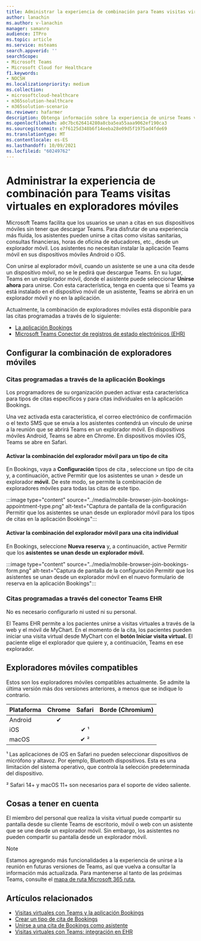 ```yaml
---
title: Administrar la experiencia de combinación para Teams visitas virtuales en exploradores móviles
author: lanachin
ms.author: v-lanachin
manager: samanro
audience: ITPro
ms.topic: article
ms.service: msteams
search.appverid: ''
searchScope:
- Microsoft Teams
- Microsoft Cloud for Healthcare
f1.keywords:
- NOCSH
ms.localizationpriority: medium
ms.collection:
- microsoftcloud-healthcare
- m365solution-healthcare
- m365solution-scenario
ms.reviewer: hafarmer
description: Obtenga información sobre la experiencia de unirse Teams visitas virtuales en exploradores móviles.
ms.openlocfilehash: a0c7bc626414280a8cba5ea55aaa9062ef190ca3
ms.sourcegitcommit: e7f6125d348b6f14eeba28e09d5f1975ad4fde69
ms.translationtype: MT
ms.contentlocale: es-ES
ms.lasthandoff: 10/09/2021
ms.locfileid: "60249762"
---
```

# <a name="manage-the-join-experience-for-teams-virtual-visits-on-mobile-browsers"></a>Administrar la experiencia de combinación para Teams visitas virtuales en exploradores móviles

Microsoft Teams facilita que los usuarios se unan a citas en sus dispositivos móviles sin tener que descargar Teams. Para disfrutar de una experiencia más fluida, los asistentes pueden unirse a citas como visitas sanitarias, consultas financieras, horas de oficina de educadores, etc., desde un explorador móvil. Los asistentes no necesitan instalar la aplicación Teams móvil en sus dispositivos móviles Android o iOS.

Con unirse al explorador móvil, cuando un asistente se une a una cita desde un dispositivo móvil, no se le pedirá que descargue Teams. En su lugar, Teams en un explorador móvil, donde el asistente puede seleccionar **Unirse ahora** para unirse. Con esta característica, tenga en cuenta que si Teams ya está instalado en el dispositivo móvil de un asistente, Teams se abrirá en un explorador móvil y no en la aplicación.

Actualmente, la combinación de exploradores móviles está disponible para las citas programadas a través de lo siguiente:

- [La aplicación Bookings](https://support.microsoft.com/office/apps-and-services-cc1fba57-9900-4634-8306-2360a40c665b?ui=en-us&rs=en-us&ad=us#PickTab=Bookings)
- [Microsoft Teams Conector de registros de estado electrónicos (EHR)](healthcare/ehr-admin.md)

## <a name="set-up-mobile-browser-join"></a>Configurar la combinación de exploradores móviles

### <a name="appointments-scheduled-through-the-bookings-app"></a>Citas programadas a través de la aplicación Bookings

Los programadores de su organización pueden activar esta característica para tipos de citas específicos y para citas individuales en la aplicación Bookings.

Una vez activada esta característica, el correo electrónico de confirmación o el texto SMS que se envía a los asistentes contendrá un vínculo de unirse a la reunión que se abrirá Teams en un explorador móvil. En dispositivos móviles Android, Teams se abre en Chrome. En dispositivos móviles iOS, Teams se abre en Safari.

#### <a name="turn-on-mobile-browser-join-for-an-appointment-type"></a>Activar la combinación del explorador móvil para un tipo de cita

En Bookings, vaya a **Configuración** tipos de cita , seleccione un tipo de cita y, a continuación, active Permitir que los asistentes se unan  >  desde un explorador **móvil.** [](https://support.microsoft.com/office/create-an-appointment-type-810eac77-6a65-4dc8-964d-c00eadf43887) De este modo, se permite la combinación de exploradores móviles para todas las citas de este tipo.

:::image type="content" source="../media/mobile-browser-join-bookings-appointment-type.png" alt-text="Captura de pantalla de la configuración Permitir que los asistentes se unan desde un explorador móvil para los tipos de citas en la aplicación Bookings":::

#### <a name="turn-on-mobile-browser-join-for-an-individual-appointment"></a>Activar la combinación del explorador móvil para una cita individual

En Bookings, seleccione **Nueva reserva** y, a continuación, active Permitir que los **asistentes se unan desde un explorador móvil.**

:::image type="content" source="../media/mobile-browser-join-bookings-form.png" alt-text="Captura de pantalla de la configuración Permitir que los asistentes se unan desde un explorador móvil en el nuevo formulario de reserva en la aplicación Bookings":::

### <a name="appointments-scheduled-through-the-teams-ehr-connector"></a>Citas programadas a través del conector Teams EHR

No es necesario configurarlo ni usted ni su personal.

El Teams EHR permite a los pacientes unirse a visitas virtuales a través de la web y el móvil de MyChart. En el momento de la cita, los pacientes pueden iniciar una visita virtual desde MyChart con el **botón Iniciar visita virtual.** El paciente elige el explorador que quiere y, a continuación, Teams en ese explorador.

## <a name="supported-mobile-browsers"></a>Exploradores móviles compatibles

Estos son los exploradores móviles compatibles actualmente. Se admite la última versión más dos versiones anteriores, a menos que se indique lo contrario.

|Plataforma  |Chrome |Safari |Borde (Chromium)|
|---------|:---:|:---:|:---:|
|Android   |   &#x2714;      |         |         |
|iOS    |         |  &#x2714; &sup1;       |         |
|macOS     |         |  &#x2714; &sup2;    |         |

&sup1; Las aplicaciones de iOS en Safari no pueden seleccionar dispositivos de micrófono y altavoz. Por ejemplo, Bluetooth dispositivos. Esta es una limitación del sistema operativo, que controla la selección predeterminada del dispositivo.

&sup2; Safari 14+ y macOS 11+ son necesarios para el soporte de vídeo saliente.

## <a name="things-to-consider"></a>Cosas a tener en cuenta

El miembro del personal que realiza la visita virtual puede compartir su pantalla desde su cliente Teams de escritorio, móvil o web con un asistente que se une desde un explorador móvil. Sin embargo, los asistentes no pueden compartir su pantalla desde un explorador móvil.

> [!NOTE]
> Estamos agregando más funcionalidades a la experiencia de unirse a la reunión en futuras versiones de Teams, así que vuelva a consultar la información más actualizada. Para mantenerse al tanto de las próximas Teams, consulte el [mapa de ruta Microsoft 365 ruta.](https://www.microsoft.com/microsoft-365/roadmap?filters=&searchterms=microsoft%2Cteams)

## <a name="related-articles"></a>Artículos relacionados

- [Visitas virtuales con Teams y la aplicación Bookings](bookings-virtual-visits.md)
- [Crear un tipo de cita de Bookings](https://support.microsoft.com/office/create-an-appointment-type-810eac77-6a65-4dc8-964d-c00eadf43887)
- [Unirse a una cita de Bookings como asistente](https://support.microsoft.com/office/join-a-bookings-appointment-as-an-attendee-95cea12d-2220-421f-a663-6efb20913c7f)
- [Visitas virtuales con Teams: integración en EHR](healthcare/ehr-admin.md)
